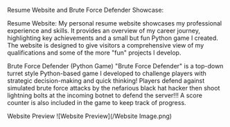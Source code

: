 Resume Website and Brute Force Defender Showcase:

Resume Website:
My personal resume website showcases my professional experience and skills. It provides an overview of my career journey, highlighting key achievements and a small but fun Python game I created. The website is designed to give visitors a comprehensive view of my qualifications and some of the more "fun" projects I develop.

Brute Force Defender (Python Game)
"Brute Force Defender" is a top-down turret style Python-based game I developed to challenge players with strategic decision-making and quick thinking! Players defend against simulated brute force attacks by the nefarious black hat hacker then shoot lightning bolts at the incoming botnet to defend the server!!! A score counter is also included in the game to keep track of progress.

Website Preview
![Website Preview](/Website Image.png)
